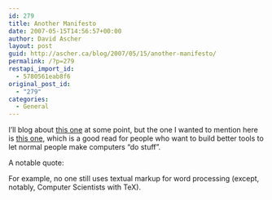 ```yaml
---
id: 279
title: Another Manifesto
date: 2007-05-15T14:56:57+00:00
author: David Ascher
layout: post
guid: http://ascher.ca/blog/2007/05/15/another-manifesto/
permalink: /?p=279
restapi_import_id:
  - 5780561eab8f6
original_post_id:
  - "279"
categories:
  - General
---
```

I&#8217;ll blog about [this one](http://weblogs.mozillazine.org/mitchell/archives/2007/02/the_mozilla_manifesto_introduc.html) at some point, but the one I wanted to mention here is [this one](http://alarmingdevelopment.org/index.php?p=5), which is a good read for people who want to build better tools to let normal people make computers &#8220;do stuff&#8221;.

A notable quote:

For example, no one still uses textual markup for word processing (except, notably, Computer Scientists with TeX).